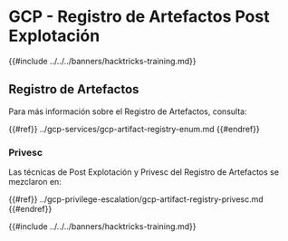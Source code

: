 # GCP - Registro de Artefactos Post Explotación

{{#include ../../../banners/hacktricks-training.md}}

## Registro de Artefactos

Para más información sobre el Registro de Artefactos, consulta:

{{#ref}}
../gcp-services/gcp-artifact-registry-enum.md
{{#endref}}

### Privesc

Las técnicas de Post Explotación y Privesc del Registro de Artefactos se mezclaron en:

{{#ref}}
../gcp-privilege-escalation/gcp-artifact-registry-privesc.md
{{#endref}}

{{#include ../../../banners/hacktricks-training.md}}
